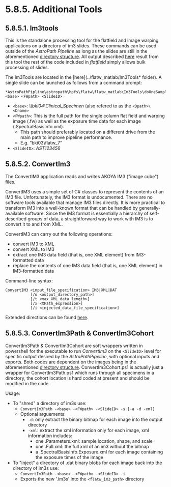 # 5.8.5. Additional Tools
## 5.8.5.1. Im3tools
This is the standalone processing tool for the flatfield and image warping applications on a directory of im3 slides. These commands can be used outside of the *AstroPath Pipeline* as long as the slides are still in the aforementioned [directory structure](ImportantDefinitions.md#5831-flatw-expected-directory-structure). All output described [here](ImportantDefinitions.md#5832-output-formatting) result from this tool the rest of the code included in *flatfield* simply allows bulk processing of slides.

The Im3Tools are located in the [here](../flatw_matlab/Im3Tools* folder). A single slide can be launched as follows from a command prompt:
```
*AstroPathPipline\astropath\hpfs\flatw\flatw_matlab\Im3Tools\doOneSample <base> <FWpath> <SlideID>
```
- ```<base>```: *\\\\bki04\\Clinical_Specimen* (also refered to as the ```<Dpath>\<Dname>```
- ```<FWpath>```: This is the full path for the single column flat field and warping image (.fw) as well as the exposure time data for each image (.SpectralBasisInfo.xml). 
  - This path should preferably located on a different drive from the main path to improve pipeline performance. 
  - E.g. “bki03\flatw_7”
- ```<SlideID>```: *AST123456*

## 5.8.5.2. ConvertIm3
The ConvertIM3 application reads and writes AKOYA IM3 ("image cube") files.

ConvertIM3 uses a simple set of C# classes to represent the contents of an IM3 file. Unfortunately, the IM3 format is undocumented. There are no software tools available that manage IM3 files directly.  It is more practical to transform IM3 into a well-known format that can be handled by generally-available software.  Since the IM3 format is essentially a hierarchy of self-described groups of data, a straightforward way to work with IM3 is to convert it to and from XML.

ConvertIM3 can carry out the following operations:
- convert IM3 to XML
- convert XML to IM3
- extract one IM3 data field (that is, one XML element) from IM3-formatted data
- replace the contents of one IM3 data field (that is, one XML element) in IM3-formatted data

Command-line syntax:

 ```
 ConvertIM3 <input_file_specification> IM3|XML|DAT
            [/o <output_directory_path>]
            [/t <max_XML_data_length>] 
            [/x <XPath_expression>]
            [/i <injected_data_file_specification>]
``` 

Extended directions can be found [here](../flatw_matlab/Im3Tools/ConvertIM3Usage.txt).

## 5.8.5.3. ConvertIm3Path & ConvertIm3Cohort
ConvertIm3Path & ConvertIm3Cohort are soft wrappers written in powershell for the executable to run *ConvertIm3* on the ```<SlideID>``` level for specific output desired by the *AstroPathPipeline*, with optional inputs and exports. Both codes are dependent on the images being in the aforementioned [directory structure](ImportantDefinitions.md#5831-flatw-expected-directory-structure). ConvertIm3Cohort.ps1 is actually just a wrapper for ConvertIm3Path.ps1 which runs through all specimens in a directory, the cohort location is hard coded at present and should be modified in the code. 
 
Usage: 
- To "shred" a directory of im3s use:
  - ```ConvertIm3Path -<base> -<FWpath> -<SlideID> -s [-a -d -xml]```
  - Optional arguements:
	  - ```-d```: only extract the binary bitmap for each image into the output directory
	  - ```-xml```: extract the xml information only for each image, xml information includes:
		  - one <sample>.Parameters.xml: sample location, shape, and scale
		  - one <sample>.Full.xml: the full xml of an im3 without the bitmap
		  - a .SpectralBasisInfo.Exposure.xml for each image containing the exposure times of the image
- To "inject" a directory of .dat binary blobs for each image back into the directory of im3s use:
  - ```ConvertIm3Path -<base> -<FWpath> -<SlideID> -i```
  - Exports the new '.im3s' into the ```<flatw_im3_path>``` directory
